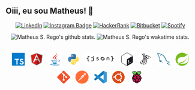 ## Oiii, eu sou Matheus! 🔭

<div align="center">

[![LinkedIn](https://img.shields.io/badge/LinkedIn-0077B5?style=for-the-badge&logo=linkedin&logoColor=white)](https://www.linkedin.com/in/matheus-silva-rego/)
[![Instagram Badge](https://img.shields.io/badge/Instagram-E4405F?style=for-the-badge&logo=instagram&logoColor=white)](https://instagram.com/math.srego/)
[![HackerRank](https://img.shields.io/badge/-Hackerrank-2EC866?style=for-the-badge&logo=HackerRank&logoColor=white)](https://www.hackerrank.com/matheus_srego)
[![Bitbucket](https://img.shields.io/badge/Bitbucket-330F63?style=for-the-badge&logo=bitbucket&logoColor=white)](https://bitbucket.org/matheus-srego/)
[![Spotify](https://img.shields.io/badge/Spotify-1ED760?&style=for-the-badge&logo=spotify&logoColor=black)](https://open.spotify.com/user/matthew_27-br)

</div>

<div align="center">
    <img alt="Matheus S. Rego's github stats." height="165em" src="https://github-readme-stats.vercel.app/api?username=matheus-srego&theme=radical&show_icons=true"/>
    <img alt="Matheus S. Rego's wakatime stats." height="165em" src="https://github-readme-stats.vercel.app/api/top-langs/?username=matheus-srego&theme=dark&layout=compact"/>
</div>

## 

<div align="center">
    <img alt="TypeScript Icon" style="margin: 5px" width="35px" height="35px" src="./icons/typescript.svg">
    <img alt="AngularJS Icon" style="margin: 5px" width="35px" height="35px" src="./icons/angularjs.svg">
    <img alt="Java Icon" style="margin: 5px" width="35px" height="35px" src="./icons/java.svg">
    <img alt="Python Icon" style="margin: 5px" width="35px" height="35px" src="./icons/python.svg">
    <img alt="JSON Icon" style="margin: 5px" width="80px" height="35px" src="./icons/json.svg">
    <img alt="Bash Icon" style="margin: 5px" width="35px" height="35px" src="./icons/bash.svg">
    <img alt="SQL Server Icon" style="margin: 5px" width="35px" height="35px" src="./icons/microsoftsqlserver.svg">
    <img alt="MySQL Icon" style="margin: 5px" width="35px" height="35px" src="./icons/mysql.svg">
    <img alt="Spring Icon" style="margin: 5px" width="35px" height="35px" src="./icons/spring.svg">
    <img alt="Git Icon" style="margin: 5px" width="35px" height="35px" src="./icons/git.svg">
    <img alt="Postman Icon" style="margin: 5px" width="35px" height="35px" src="./icons/postman.svg">
    <img alt="VS Code Icon" style="margin: 5px" width="35px" height="35px" src="./icons/vscode.svg">
    <img alt="Ubuntu Icon" style="margin: 5px" width="35px" height="35px" src="./icons/ubuntu.svg">
    <img alt="Raspberry Pi Icon" style="margin: 5px" width="35px" height="35px" src="./icons/raspberrypi.svg">
</div>

<!--
**Math09/math09** is a ✨ _special_ ✨ repository because its `README.md` (this file) appears on your GitHub profile.
Here are some ideas to get you started:
- 🔭 I’m currently working on ...
- 🌱 I’m currently learning ...
- 👯 I’m looking to collaborate on ...
- 🤔 I’m looking for help with ...
- 💬 Ask me about ...
- 📫 How to reach me: ...
- 😄 Pronouns: ...
- ⚡ Fun fact: ...
-->
